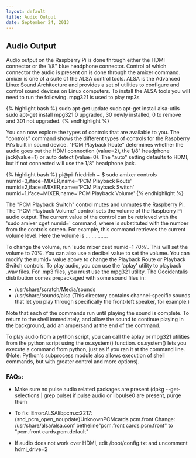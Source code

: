 ```yaml
---
layout: default
title: Audio Output
date: September 24, 2013
---
```


## Audio Output

Audio output on the Raspberry Pi is done through either the HDMI connector or the 1/8" blue headphone connector. Control of which connector the audio is present on is done through the amixer command. amixer is one of a suite of the ALSA control tools. ALSA is the Advanced Linux Sound Architecture and provides a set of utilities to configure and control sound devices on Linux computers. 
To install the ALSA tools you will need to run the following. mpg321 is used to play mp3s

{% highlight bash %}
sudo apt-get update
sudo apt-get install alsa-utils
sudo apt-get install mpg321 
     0 upgraded, 30 newly installed, 0 to remove and 301 not upgraded.
{% endhighlight %}

You can now explore the types of controls that are available to you. The "controls" command shows the different types of controls for the Raspberry Pi's built in sound device. "PCM Playback Route" determines whether the audio goes out the HDMI connection (value=2), the 1/8" headphone jack(value=1) or auto detect (value=0). The "auto" setting defaults to HDMI, but if not connected will use the 1/8" headphone jack.

{% highlight bash %}
pi@pi-friedrich ~ $ sudo amixer controls
  numid=3,iface=MIXER,name='PCM Playback Route'
  numid=2,iface=MIXER,name='PCM Playback Switch'
  numid=1,iface=MIXER,name='PCM Playback Volume'
{% endhighlight %}

The "PCM Playback Switch" control mutes and unmutes the Raspberry Pi. The "PCM Playback Volume" control sets the volume of the Raspberry Pi audio output. The current value of the control can be retrieved with the 'sudo amixer cget numid=<numid>' command, where <numid> is substituted with the number from the controls screen. For example, this command retrieves the current volume level. Here the volume is ... ...........


To change the volume, run 'sudo mixer cset numid=1 70%'. This will set the volume to 70%. You can also use a decibel value to set the volume. You can modify the numid= value above to change the Playback Route or Playback Switch controls. To play audio, you can use the 'aplay' utility to playback .wav files. For .mp3 files, you must use the mpg321 utility. The Occidentalis distribution comes prepackaged with some sound files in:

* /usr/share/scratch/Media/sounds
* /usr/share/sounds/alsa (This directory contains channel-specific sounds that let you play through specifically the front-left speaker, for example.)

Note that each of the commands run until playing the sound is complete. To return to the shell immediately, and allow the sound to continue playing in the background, add an ampersand at the end of the command.

To play audio from a python script, you can call the aplay or mpg321 utilities from the python script using the os.system() function. os.system() lets you execute a command from python, just as if you ran it at the command line. (Note: Python's subprocess module also allows execution of shell commands, but with greater control and more options).

### FAQs:

* Make sure no pulse audio related packages are present (dpkg --get-selections | grep pulse) if pulse audio or libpulse0 are present, purge them

* To fix: Error:ALSAlibpcm.c:2217:(snd_pcm_open_noupdate)UnknownPCMcards.pcm.front Change: /usr/share/alsa/alsa.conf betheline"pcm.front cards.pcm.front" to "pcm.front cards.pcm.default"

* If audio does not work over HDMI, edit /boot/config.txt and uncomment hdmi_drive=2